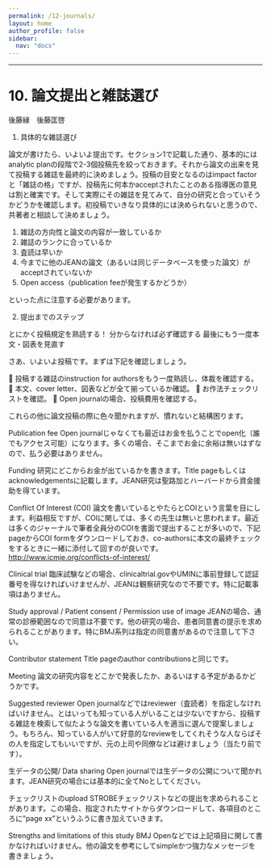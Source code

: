 ```yaml
---
permalink: /12-journals/
layout: home
author_profile: false
sidebar: 
  nav: "docs"
---      
```


***

# 10. 論文提出と雑誌選び

後藤縁　後藤匡啓

1. 具体的な雑誌選び

論文が書けたら、いよいよ提出です。セクション1で記載した通り、基本的にはanalytic planの段階で2-3個投稿先を絞っておきます。それから論文の出来を見て投稿する雑誌を最終的に決めましょう。投稿の目安となるのはimpact factorと「雑誌の格」ですが、投稿先に何本かacceptされたことのある指導医の意見は割と確実です。そして実際にその雑誌を見てみて、自分の研究と合っていそうかどうかを確認します。初投稿でいきなり具体的には決められないと思うので、共著者と相談して決めましょう。

1.	雑誌の方向性と論文の内容が一致しているか
2.	雑誌のランクに合っているか
3.	査読は早いか
4.	今までに他のJEANの論文（あるいは同じデータベースを使った論文）がacceptされていないか
5.	Open access（publication feeが発生するかどうか）

といった点に注意する必要があります。 

2. 提出までのステップ

とにかく投稿規定を熟読する！
分からなければ必ず確認する
最後にもう一度本文・図表を見直す

さあ、いよいよ投稿です。まずは下記を確認しましょう。

	投稿する雑誌のinstruction for authorsをもう一度熟読し、体裁を確認する。
	本文、cover letter、図表などが全て揃っているか確認。
	お作法チェックリストを確認。
	Open journalの場合、投稿費用を確認する。

これらの他に論文投稿の際に色々聞かれますが、慣れないと結構困ります。

Publication fee
Open journalじゃなくても最近はお金を払うことでopen化（誰でもアクセス可能）になります。多くの場合、そこまでお金に余裕は無いはずなので、払う必要はありません。

Funding
研究にどこからお金が出ているかを書きます。Title pageもしくはacknowledgementsに記載します。JEAN研究は聖路加とハーバードから資金援助を得ています。

Conflict Of Interest (COI)
論文を書いているとやたらとCOIという言葉を目にします。利益相反ですが、COIに関しては、多くの先生は無いと思われます。最近は多くのジャーナルで筆者全員分のCOIを書面で提出することが多いので、下記pageからCOI formをダウンロードしておき、co-authorsに本文の最終チェックをするときに一緒に添付して回すのが良いです。
http://www.icmje.org/conflicts-of-interest/

Clinical trial
臨床試験などの場合、clinicaltrial.govやUMINに事前登録して認証番号を得なければいけませんが、JEANは観察研究なので不要です。特に記載事項はありません。

Study approval / Patient consent / Permission use of image
JEANの場合、通常の診療範囲なので同意は不要です。他の研究の場合、患者同意書の提示を求められることがあります。特にBMJ系列は指定の同意書があるので注意して下さい。

Contributor statement
Title pageのauthor contributionsと同じです。

Meeting
論文の研究内容をどこかで発表したか、あるいはする予定があるかどうかです。

Suggested reviewer
Open journalなどではreviewer（査読者）を指定しなければいけません。とはいっても知っている人がいることは少ないですから、投稿する雑誌を検索して似たような論文を書いている人を適当に選んで提案しましょう。もちろん、知っている人がいて好意的なreviewをしてくれそうな人ならばその人を指定してもいいですが、元の上司や同僚などは避けましょう（当たり前です）。

生データの公開/ Data sharing
Open journalでは生データの公開について聞かれます。JEAN研究の場合には基本的に全てNoとしてください。

チェックリストのupload
STROBEチェックリストなどの提出を求められることがあります。この場合、指定されたサイトからダウンロードして、各項目のところに”page xx”というふうに書き加えていきます。

Strengths and limitations of this study
BMJ Openなどでは上記項目に関して書かなければいけません。他の論文を参考にしてsimpleかつ強力なメッセージを書きましょう。
